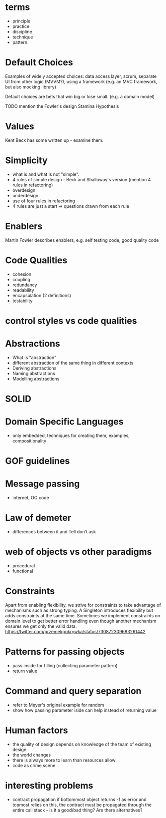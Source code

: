 # terms

- principle
- practice
- discipline
- technique
- pattern

# Default Choices

Examples of widely accepted choices: data access layer, scrum, separate UI from other logic (MVVM?), using a framework (e.g. an MVC framework, but also mocking library)

Default choices are bets that win big or lose small. (e.g. a domain model)

TODO mention the Fowler's design Stamina Hypothesis

# Values

Kent Beck has some written up - examine them.

# Simplicity

- what is and what is not "simple".
- 4 rules of simple design - Beck and Shalloway's version (mention 4 rules in refactoring)
- overdesign
- underdesign
- use of four rules in refactoring
- 4 rules are just a start -> questions drawn from each rule


# Enablers

Martin Fowler describes enablers, e.g. self testing code, good quality code

# Code Qualities

- cohesion
- coupling
- redundancy
- readability
- encapsulation (2 definitions)
- testability

# control styles vs code qualities

# Abstractions

- What is "abstraction"
- different abstraction of the same thing in different contexts
- Deriving abstractions
- Naming abstractions
- Modelling abstractions

# SOLID

# Domain Specific Languages

- only embedded, techniques for creating them, examples, compositionality

# GOF guidelines

# Message passing

- internet, OO code
 
# Law of demeter

- differences between it and Tell don't ask

# web of objects vs other paradigms

- procedural
- functional

# Constraints

Apart from enabling flexibility, we strive for constraints to take advantage of mechanisms such as strong typing. A Singleton introduces flexibility but adds constraints at the same time. Sometimes we implement constraints on domain level to get better error handling even though another mechanism ensures we get only the valid data. https://twitter.com/przemekpokrywka/status/730872309683261442

# Patterns for passing objects

- pass inside for filling (collecting parameter pattern)
- return value

# Command and query separation

- refer to Meyer's original example for random 
- show how passing parameter iside can help instead of returning value

# Human factors
- the quality of design depends on knowledge of the team of existing design
- the world changes
- there is always more to learn than resources allow
- code as crime scene

# interesting problems

- contract propagation if bottommost object returns -1 as error and topmost relies on this, the contract must be propagated through the entire call stack - is it a good/bad thing? Are there alternatives?

